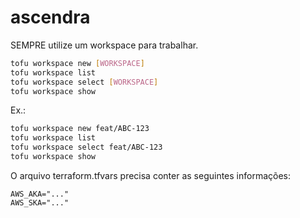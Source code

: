 # ascendra

SEMPRE utilize um workspace para trabalhar.

```bash
tofu workspace new [WORKSPACE]
tofu workspace list
tofu workspace select [WORKSPACE]
tofu workspace show
```

Ex.:

```bash
tofu workspace new feat/ABC-123
tofu workspace list
tofu workspace select feat/ABC-123
tofu workspace show
```

O arquivo terraform.tfvars precisa conter as seguintes informações:

```text
AWS_AKA="..."
AWS_SKA="..."
```